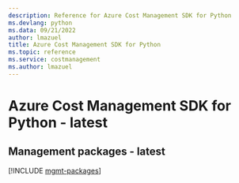 ```yaml
---
description: Reference for Azure Cost Management SDK for Python
ms.devlang: python
ms.data: 09/21/2022
author: lmazuel
title: Azure Cost Management SDK for Python
ms.topic: reference
ms.service: costmanagement
ms.author: lmazuel
---
```

# Azure Cost Management SDK for Python - latest

## Management packages - latest
[!INCLUDE [mgmt-packages](cost-management-mgmt-index.md)]